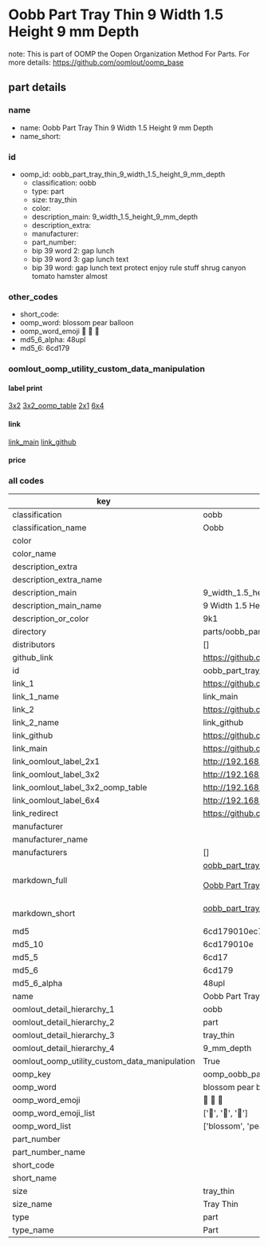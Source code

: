 # Oobb Part Tray Thin 9 Width 1.5 Height 9 mm Depth  

note: This is part of OOMP the Oopen Organization Method For Parts. For more details: https://github.com/oomlout/oomp_base

##  part details
  







### name
* name: Oobb Part Tray Thin 9 Width 1.5 Height 9 mm Depth
* name_short: 
### id
* oomp_id: oobb_part_tray_thin_9_width_1.5_height_9_mm_depth
  * classification: oobb
  * type: part
  * size: tray_thin
  * color: 
  * description_main: 9_width_1.5_height_9_mm_depth
  * description_extra: 
  * manufacturer: 
  * part_number: 
  * bip 39 word 2: gap lunch
  * bip 39 word 3: gap lunch text
  * bip 39 word: gap lunch text protect enjoy rule stuff shrug canyon tomato hamster almost

### other_codes
* short_code: 
* oomp_word: blossom pear balloon
* oomp_word_emoji :blossom: :pear: :balloon:
* md5_6_alpha: 48upl
* md5_6: 6cd179






### oomlout_oomp_utility_custom_data_manipulation
#### label print
[3x2](http://192.168.1.245:1112/?label=oomp%2048upl)
[3x2_oomp_table](http://192.168.1.108:1112/?label=oomp%2048upl)
[2x1](http://192.168.1.242:1112/?label=oomp%2048upl)
[6x4](http://192.168.1.55:1112/?label=oomp%2048upl)    

#### link

[link_main](https://github.com/oomlout/oomlout_oomp_version_1_messy/tree/main/parts/oobb_part_tray_thin_9_width_1.5_height_9_mm_depth) [link_github](https://github.com/oomlout/oomlout_oomp_version_1_messy/tree/main/parts/oobb_part_tray_thin_9_width_1.5_height_9_mm_depth)                             

#### price







### all codes 
| key | value |  
| --- | --- |  
| classification | oobb |  
| classification_name | Oobb |  
| color |  |  
| color_name |  |  
| description_extra |  |  
| description_extra_name |  |  
| description_main | 9_width_1.5_height_9_mm_depth |  
| description_main_name | 9 Width 1.5 Height 9 mm Depth |  
| description_or_color | 9k1 |  
| directory | parts/oobb_part_tray_thin_9_width_1.5_height_9_mm_depth |  
| distributors | [] |  
| github_link | https://github.com/oomlout/oomlout_oomp_part_src/tree/main/parts/oobb_part_tray_thin_9_width_1.5_height_9_mm_depth |  
| id | oobb_part_tray_thin_9_width_1.5_height_9_mm_depth |  
| link_1 | https://github.com/oomlout/oomlout_oomp_version_1_messy/tree/main/parts/oobb_part_tray_thin_9_width_1.5_height_9_mm_depth |  
| link_1_name | link_main |  
| link_2 | https://github.com/oomlout/oomlout_oomp_version_1_messy/tree/main/parts/oobb_part_tray_thin_9_width_1.5_height_9_mm_depth |  
| link_2_name | link_github |  
| link_github | https://github.com/oomlout/oomlout_oomp_version_1_messy/tree/main/parts/oobb_part_tray_thin_9_width_1.5_height_9_mm_depth |  
| link_main | https://github.com/oomlout/oomlout_oomp_version_1_messy/tree/main/parts/oobb_part_tray_thin_9_width_1.5_height_9_mm_depth |  
| link_oomlout_label_2x1 | http://192.168.1.242:1112/?label=oomp%2048upl |  
| link_oomlout_label_3x2 | http://192.168.1.245:1112/?label=oomp%2048upl |  
| link_oomlout_label_3x2_oomp_table | http://192.168.1.108:1112/?label=oomp%2048upl |  
| link_oomlout_label_6x4 | http://192.168.1.55:1112/?label=oomp%2048upl |  
| link_redirect | https://github.com/oomlout/oomlout_oomp_version_1_messy/tree/main/parts/oobb_part_tray_thin_9_width_1.5_height_9_mm_depth |  
| manufacturer |  |  
| manufacturer_name |  |  
| manufacturers | [] |  
| markdown_full | [oobb_part_tray_thin_9_width_1.5_height_9_mm_depth](none)<br>[](none)<br>[Oobb Part Tray Thin 9 Width 1.5 Height 9 Mm Depth](none)<br><br> |  
| markdown_short | [oobb_part_tray_thin_9_width_1.5_height_9_mm_depth](none)<br><br> |  
| md5 | 6cd179010ec75af2f4a55acbbf614afa |  
| md5_10 | 6cd179010e |  
| md5_5 | 6cd17 |  
| md5_6 | 6cd179 |  
| md5_6_alpha | 48upl |  
| name | Oobb Part Tray Thin 9 Width 1.5 Height 9 mm Depth |  
| oomlout_detail_hierarchy_1 | oobb |  
| oomlout_detail_hierarchy_2 | part |  
| oomlout_detail_hierarchy_3 | tray_thin |  
| oomlout_detail_hierarchy_4 | 9_mm_depth |  
| oomlout_oomp_utility_custom_data_manipulation | True |  
| oomp_key | oomp_oobb_part_tray_thin_9_width_1.5_height_9_mm_depth |  
| oomp_word | blossom pear balloon |  
| oomp_word_emoji | :blossom: :pear: :balloon: |  
| oomp_word_emoji_list | [':blossom:', ':pear:', ':balloon:'] |  
| oomp_word_list | ['blossom', 'pear', 'balloon'] |  
| part_number |  |  
| part_number_name |  |  
| short_code |  |  
| short_name |  |  
| size | tray_thin |  
| size_name | Tray Thin |  
| type | part |  
| type_name | Part |  
